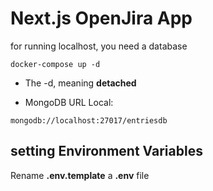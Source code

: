 # Next.js OpenJira App

for running localhost, you need a database

```
docker-compose up -d
```

* The -d, meaning __detached__

* MongoDB URL Local:

```
mongodb://localhost:27017/entriesdb
```

## setting Environment Variables

Rename __.env.template__ a __.env__ file
